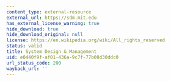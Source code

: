 ```yaml
---
content_type: external-resource
external_url: https://sdm.mit.edu
has_external_license_warning: true
hide_download: true
hide_download_original: null
license: https://en.wikipedia.org/wiki/All_rights_reserved
status: valid
title: System Design & Management
uid: e0440f9f-af01-436a-9c7f-77b08d30ddc0
url_status_code: 200
wayback_url: ''
---
```

